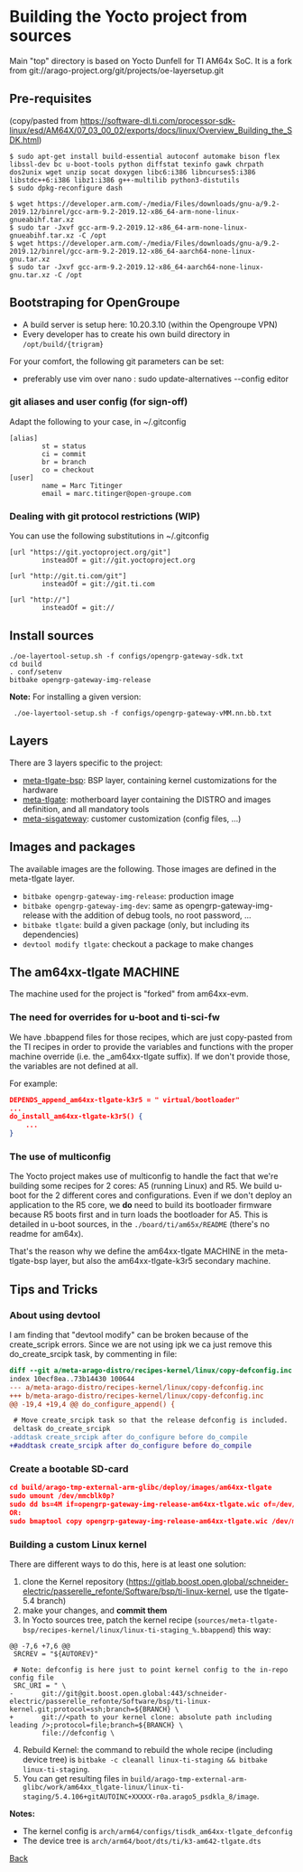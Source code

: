 # Building the Yocto project from sources

Main "top" directory is based on Yocto Dunfell for TI AM64x SoC. It is a fork from git://arago-project.org/git/projects/oe-layersetup.git

## Pre-requisites
(copy/pasted from https://software-dl.ti.com/processor-sdk-linux/esd/AM64X/07_03_00_02/exports/docs/linux/Overview_Building_the_SDK.html)

```
$ sudo apt-get install build-essential autoconf automake bison flex libssl-dev bc u-boot-tools python diffstat texinfo gawk chrpath dos2unix wget unzip socat doxygen libc6:i386 libncurses5:i386 libstdc++6:i386 libz1:i386 g++-multilib python3-distutils
$ sudo dpkg-reconfigure dash

$ wget https://developer.arm.com/-/media/Files/downloads/gnu-a/9.2-2019.12/binrel/gcc-arm-9.2-2019.12-x86_64-arm-none-linux-gnueabihf.tar.xz
$ sudo tar -Jxvf gcc-arm-9.2-2019.12-x86_64-arm-none-linux-gnueabihf.tar.xz -C /opt
$ wget https://developer.arm.com/-/media/Files/downloads/gnu-a/9.2-2019.12/binrel/gcc-arm-9.2-2019.12-x86_64-aarch64-none-linux-gnu.tar.xz
$ sudo tar -Jxvf gcc-arm-9.2-2019.12-x86_64-aarch64-none-linux-gnu.tar.xz -C /opt
```

## Bootstraping for OpenGroupe

* A build server is setup here: 10.20.3.10 (within the Opengroupe VPN)
* Every developer has to create his own build directory in `/opt/build/{trigram}`

For your comfort, the following git parameters can be set:
* preferably use vim over nano : sudo update-alternatives --config editor

### git aliases and user config (for sign-off)

Adapt the following to your case, in ~/.gitconfig

```
[alias]
        st = status
        ci = commit
        br = branch
        co = checkout
[user]
        name = Marc Titinger
        email = marc.titinger@open-groupe.com
```

### Dealing with git protocol restrictions (WIP)

You can use the following substitutions in ~/.gitconfig

```
[url "https://git.yoctoproject.org/git"]
        insteadOf = git://git.yoctoproject.org

[url "http://git.ti.com/git"]
        insteadOf = git://git.ti.com

[url "http://"]
        insteadOf = git://
```

## Install sources
```
./oe-layertool-setup.sh -f configs/opengrp-gateway-sdk.txt
cd build
. conf/setenv
bitbake opengrp-gateway-img-release
```

**Note:**
For installing a given version:
```
 ./oe-layertool-setup.sh -f configs/opengrp-gateway-vMM.nn.bb.txt
```

## Layers
There are 3 layers specific to the project:
- [meta-tlgate-bsp](https://gitlab.boost.open.global/schneider-electric/passerelle_refonte/Software/bsp/meta-tlgate-bsp): BSP layer, containing kernel customizations for the hardware
- [meta-tlgate](https://gitlab.boost.open.global/schneider-electric/passerelle_refonte/Software/bsp/meta-tlgate): motherboard layer containing the DISTRO and images definition, and all mandatory tools
- [meta-sisgateway](https://gitlab.boost.open.global/schneider-electric/passerelle_refonte/Software/bsp/meta-sisgateway): customer customization (config files, ...)

## Images and packages
The available images are the following. Those images are defined in the meta-tlgate layer.
- `bitbake opengrp-gateway-img-release`: production image
- `bitbake opengrp-gateway-img-dev`: same as opengrp-gateway-img-release with the addition of debug tools, no root password, ...
- `bitbake tlgate`: build a given package (only, but including its dependencies)
- `devtool modify tlgate`: checkout a package to make changes

## The am64xx-tlgate MACHINE

The machine used for the project is "forked" from am64xx-evm.

### The need for overrides for u-boot and ti-sci-fw
We have .bbappend files for those recipes, which are just copy-pasted from the TI recipes in order to provide the variables and functions with the proper machine override (i.e. the _am64xx-tlgate suffix).
If we don't provide those, the variables are not defined at all.

For example:
```json
DEPENDS_append_am64xx-tlgate-k3r5 = " virtual/bootloader"
...
do_install_am64xx-tlgate-k3r5() {
	...
}
```

### The use of multiconfig
The Yocto project makes use of multiconfig to handle the fact that we're building some recipes for 2 cores: A5 (running Linux) and R5. We build u-boot for the 2 different cores and configurations.
Even if we don't deploy an application to the R5 core, we **do** need to build its bootloader firmware because R5 boots first and in turn loads the bootloader for A5.
This is detailed in u-boot sources, in the `./board/ti/am65x/README` (there's no readme for am64x).

That's the reason why we define the am64xx-tlgate MACHINE in the meta-tlgate-bsp layer, but also the am64xx-tlgate-k3r5 secondary machine.

## Tips and Tricks

### About using devtool

I am finding that "devtool modify" can be broken because of the create_scripk errors.
Since we are not using ipk we ca just remove this do_create_srcipk task, by commenting in file:

```patch
diff --git a/meta-arago-distro/recipes-kernel/linux/copy-defconfig.inc b/meta-arago-distro/recipes-kernel/linux/copy-defconfig.inc
index 10ecf8ea..73b14430 100644
--- a/meta-arago-distro/recipes-kernel/linux/copy-defconfig.inc
+++ b/meta-arago-distro/recipes-kernel/linux/copy-defconfig.inc
@@ -19,4 +19,4 @@ do_configure_append() {

 # Move create_srcipk task so that the release defconfig is included.
 deltask do_create_srcipk
-addtask create_srcipk after do_configure before do_compile
+#addtask create_srcipk after do_configure before do_compile
```

### Create a bootable SD-card
```json
cd build/arago-tmp-external-arm-glibc/deploy/images/am64xx-tlgate
sudo umount /dev/mmcblk0p?
sudo dd bs=4M if=opengrp-gateway-img-release-am64xx-tlgate.wic of=/dev/mmcblk0 status=progress && sync
OR:
sudo bmaptool copy opengrp-gateway-img-release-am64xx-tlgate.wic /dev/mmcblk0 && sync
```

### Building a custom Linux kernel
There are different ways to do this, here is at least one solution:
1) clone the Kernel repository (https://gitlab.boost.open.global/schneider-electric/passerelle_refonte/Software/bsp/ti-linux-kernel, use the tlgate-5.4 branch)
2) make your changes, and **commit them**
3) In Yocto sources tree, patch the kernel recipe (`sources/meta-tlgate-bsp/recipes-kernel/linux/linux-ti-staging_%.bbappend`) this way:
```
@@ -7,6 +7,6 @@
 SRCREV = "${AUTOREV}"
 
 # Note: defconfig is here just to point kernel config to the in-repo config file
 SRC_URI = " \
-       git://git@git.boost.open.global:443/schneider-electric/passerelle_refonte/Software/bsp/ti-linux-kernel.git;protocol=ssh;branch=${BRANCH} \
+       git://<path to your kernel clone: absolute path including leading />;protocol=file;branch=${BRANCH} \
        file://defconfig \
```
4) Rebuild Kernel: the command to rebuild the whole recipe (including device tree) is `bitbake -c cleanall linux-ti-staging && bitbake linux-ti-staging`.
5) You can get resulting files in `build/arago-tmp-external-arm-glibc/work/am64xx_tlgate-linux/linux-ti-staging/5.4.106+gitAUTOINC+XXXXX-r0a.arago5_psdkla_8/image`.

**Notes:**
- The kernel config is `arch/arm64/configs/tisdk_am64xx-tlgate_defconfig`
- The device tree is `arch/arm64/boot/dts/ti/k3-am642-tlgate.dts`

[Back](toc.md)

